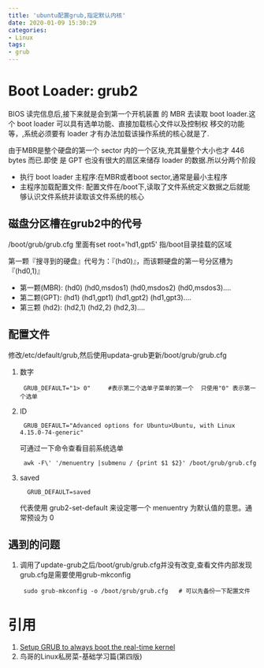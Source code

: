 ```yaml
---
title: 'ubuntu配置grub,指定默认内核'
date: 2020-01-09 15:30:29
categories:
- Linux
tags:
- grub
---
```


# Boot Loader: grub2

BIOS 读完信息后,接下来就是会到第一个开机装置
的 MBR 去读取 boot loader.这个 boot loader 可以具有选单功能、直接加载核心文件以及控制权
移交的功能等，,系统必须要有 loader 才有办法加载该操作系统的核心就是了.

由于MBR是整个硬盘的第一个 sector 内的一个区块,充其量整个大小也才 446 bytes 而已.即使
是 GPT 也没有很大的扇区来储存 loader 的数据.所以分两个阶段

- 执行 boot loader 主程序:在MBR或者boot sector,通常是最小主程序
- 主程序加载配置文件: 配置文件在/boot下,读取了文件系统定义数据之后就能够认识文件系统并读取该文件系统的核心

## 磁盘分区槽在grub2中的代号
/boot/grub/grub.cfg  里面有set root='hd1,gpt5'  指/boot目录挂载的区域

第一颗『搜寻到的硬盘』代号为：『(hd0)』，而该颗硬盘的第一号分区槽为『(hd0,1)』

- 第一颗(MBR):     (hd0) (hd0,msdos1) (hd0,msdos2) (hd0,msdos3)....
- 第二颗(GPT):     (hd1) (hd1,gpt1) (hd1,gpt2) (hd1,gpt3)....
- 第三颗 (hd2):    (hd2,1) (hd2,2) (hd2,3)....

## 配置文件
修改/etc/default/grub,然后使用updata-grub更新/boot/grub/grub.cfg
1. 数字
    
        GRUB_DEFAULT="1> 0"     #表示第二个选单子菜单的第一个  只使用"0" 表示第一个选单
2. ID
        
        GRUB_DEFAULT="Advanced options for Ubuntu>Ubuntu, with Linux 4.15.0-74-generic"
    
    可通过一下命令查看目前系统选单
        
        awk -F\' '/menuentry |submenu / {print $1 $2}' /boot/grub/grub.cfg  
3. saved   
        
         GRUB_DEFAULT=saved     
    代表使用 grub2-set-default 来设定哪一个 menuentry 为默认值的意思。通常预设为 0 

## 遇到的问题
1. 调用了update-grub之后/boot/grub/grub.cfg并没有改变,查看文件内部发现grub.cfg是需要使用grub-mkconfig

        sudo grub-mkconfig -o /boot/grub/grub.cfg   # 可以先备份一下配置文件
        
# 引用
1. [Setup GRUB to always boot the real-time kernel](https://github.com/UniversalRobots/Universal_Robots_ROS_Driver/blob/master/ur_robot_driver/doc/real_time.md)
2. 鸟哥的Linux私房菜-基础学习篇(第四版)         
        
             